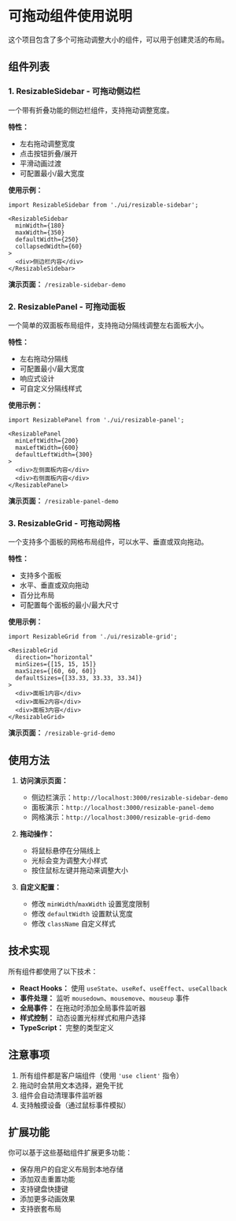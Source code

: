 # 可拖动组件使用说明

这个项目包含了多个可拖动调整大小的组件，可以用于创建灵活的布局。

## 组件列表

### 1. ResizableSidebar - 可拖动侧边栏

一个带有折叠功能的侧边栏组件，支持拖动调整宽度。

**特性：**
- 左右拖动调整宽度
- 点击按钮折叠/展开
- 平滑动画过渡
- 可配置最小/最大宽度

**使用示例：**
```tsx
import ResizableSidebar from './ui/resizable-sidebar';

<ResizableSidebar
  minWidth={180}
  maxWidth={350}
  defaultWidth={250}
  collapsedWidth={60}
>
  <div>侧边栏内容</div>
</ResizableSidebar>
```

**演示页面：** `/resizable-sidebar-demo`

### 2. ResizablePanel - 可拖动面板

一个简单的双面板布局组件，支持拖动分隔线调整左右面板大小。

**特性：**
- 左右拖动分隔线
- 可配置最小/最大宽度
- 响应式设计
- 可自定义分隔线样式

**使用示例：**
```tsx
import ResizablePanel from './ui/resizable-panel';

<ResizablePanel
  minLeftWidth={200}
  maxLeftWidth={600}
  defaultLeftWidth={300}
>
  <div>左侧面板内容</div>
  <div>右侧面板内容</div>
</ResizablePanel>
```

**演示页面：** `/resizable-panel-demo`

### 3. ResizableGrid - 可拖动网格

一个支持多个面板的网格布局组件，可以水平、垂直或双向拖动。

**特性：**
- 支持多个面板
- 水平、垂直或双向拖动
- 百分比布局
- 可配置每个面板的最小/最大尺寸

**使用示例：**
```tsx
import ResizableGrid from './ui/resizable-grid';

<ResizableGrid
  direction="horizontal"
  minSizes={[15, 15, 15]}
  maxSizes={[60, 60, 60]}
  defaultSizes={[33.33, 33.33, 33.34]}
>
  <div>面板1内容</div>
  <div>面板2内容</div>
  <div>面板3内容</div>
</ResizableGrid>
```

**演示页面：** `/resizable-grid-demo`

## 使用方法

1. **访问演示页面：**
   - 侧边栏演示：`http://localhost:3000/resizable-sidebar-demo`
   - 面板演示：`http://localhost:3000/resizable-panel-demo`
   - 网格演示：`http://localhost:3000/resizable-grid-demo`

2. **拖动操作：**
   - 将鼠标悬停在分隔线上
   - 光标会变为调整大小样式
   - 按住鼠标左键并拖动来调整大小

3. **自定义配置：**
   - 修改 `minWidth`/`maxWidth` 设置宽度限制
   - 修改 `defaultWidth` 设置默认宽度
   - 修改 `className` 自定义样式

## 技术实现

所有组件都使用了以下技术：

- **React Hooks：** 使用 `useState`、`useRef`、`useEffect`、`useCallback`
- **事件处理：** 监听 `mousedown`、`mousemove`、`mouseup` 事件
- **全局事件：** 在拖动时添加全局事件监听器
- **样式控制：** 动态设置光标样式和用户选择
- **TypeScript：** 完整的类型定义

## 注意事项

1. 所有组件都是客户端组件（使用 `'use client'` 指令）
2. 拖动时会禁用文本选择，避免干扰
3. 组件会自动清理事件监听器
4. 支持触摸设备（通过鼠标事件模拟）

## 扩展功能

你可以基于这些基础组件扩展更多功能：

- 保存用户的自定义布局到本地存储
- 添加双击重置功能
- 支持键盘快捷键
- 添加更多动画效果
- 支持嵌套布局
